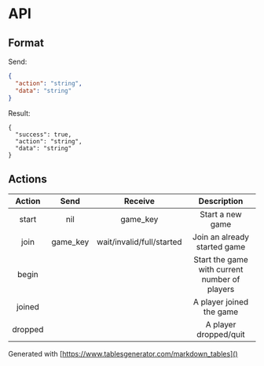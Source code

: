 # API

## Format
Send:
```json
{
  "action": "string",
  "data": "string"
}
```

Result:
```
{
  "success": true,
  "action": "string",
  "data": "string"
}
```

## Actions

|  Action 	|   Send   	|      Receive      	|                  Description                  	|
|:-------:	|:--------:	|:-----------------:	|:---------------------------------------------:	|
| start   	| nil      	| game_key          	| Start a new game                              	|
| join    	| game_key 	| wait/invalid/full/started 	| Join an already started game                  	|
| begin   	|          	|                   	| Start the game with current number of players 	|
| joined  	|          	|                   	| A player joined the game                      	|
| dropped 	|          	|                   	| A player dropped/quit                         	|


Generated with [https://www.tablesgenerator.com/markdown_tables]()
